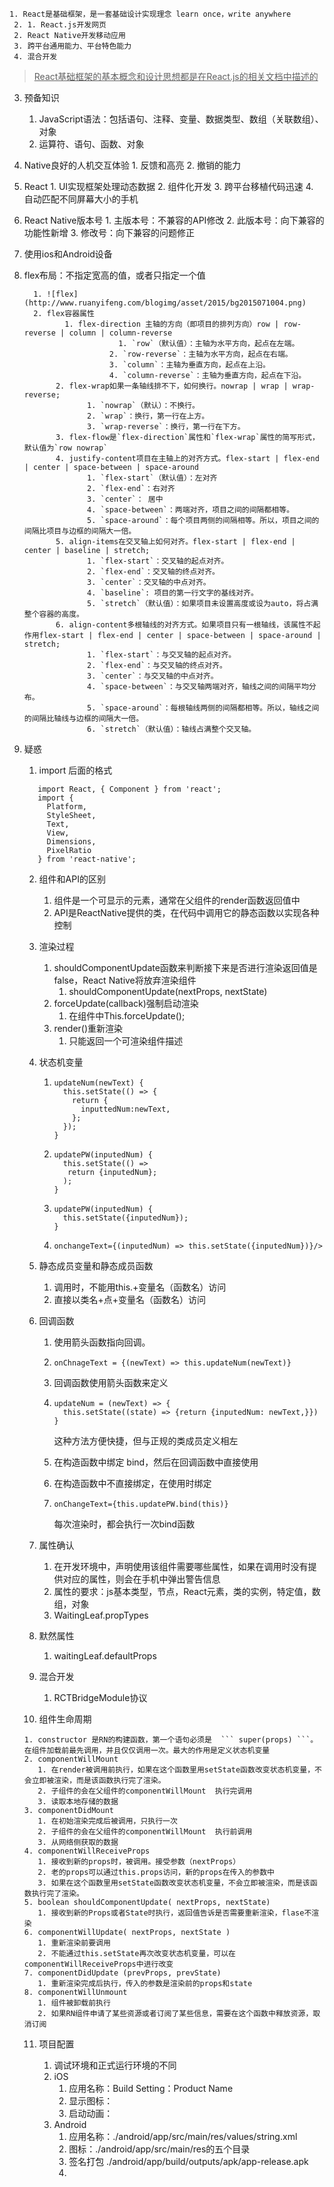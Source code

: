    1. React是基础框架，是一套基础设计实现理念 learn once，write anywhere
     2. 1. React.js开发网页
     2. React Native开发移动应用
     3. 跨平台通用能力、平台特色能力
     4. 混合开发

><u>React基础框架的基本概念和设计思想都是在React.js的相关文档中描述的</u>
  3. 预备知识
     1. JavaScript语法：包括语句、注释、变量、数据类型、数组（关联数组）、对象
     2. 运算符、语句、函数、对象

   4. Native良好的人机交互体验
     1. 反馈和高亮
     2. 撤销的能力

   5. React
     1. UI实现框架处理动态数据
     2. 组件化开发
     3. 跨平台移植代码迅速
     4. 自动匹配不同屏幕大小的手机

   6. React Native版本号
     1. 主版本号：不兼容的API修改
     2. 此版本号：向下兼容的功能性新增
     3. 修改号：向下兼容的问题修正

  7. 使用ios和Android设备

  8. flex布局：不指定宽高的值，或者只指定一个值

           1. ![flex](http://www.ruanyifeng.com/blogimg/asset/2015/bg2015071004.png)
           2. flex容器属性
                  1. flex-direction 主轴的方向（即项目的排列方向）row | row-reverse | column | column-reverse
                              1. `row`（默认值）：主轴为水平方向，起点在左端。
                            2. `row-reverse`：主轴为水平方向，起点在右端。
                            3. `column`：主轴为垂直方向，起点在上沿。
                            4. `column-reverse`：主轴为垂直方向，起点在下沿。
                2. flex-wrap如果一条轴线排不下，如何换行。nowrap | wrap | wrap-reverse;
                       1. `nowrap`（默认）：不换行。
                       2. `wrap`：换行，第一行在上方。
                       3. `wrap-reverse`：换行，第一行在下方。
                3. flex-flow是`flex-direction`属性和`flex-wrap`属性的简写形式，默认值为`row nowrap`
                4. justify-content项目在主轴上的对齐方式。flex-start | flex-end | center | space-between | space-around
                       1. `flex-start`（默认值）：左对齐
                       2. `flex-end`：右对齐
                       3. `center`： 居中
                       4. `space-between`：两端对齐，项目之间的间隔都相等。
                       5. `space-around`：每个项目两侧的间隔相等。所以，项目之间的间隔比项目与边框的间隔大一倍。
                5. align-items在交叉轴上如何对齐。flex-start | flex-end | center | baseline | stretch;
                       1. `flex-start`：交叉轴的起点对齐。
                       2. `flex-end`：交叉轴的终点对齐。
                       3. `center`：交叉轴的中点对齐。
                       4. `baseline`: 项目的第一行文字的基线对齐。
                       5. `stretch`（默认值）：如果项目未设置高度或设为auto，将占满整个容器的高度。
                6. align-content多根轴线的对齐方式。如果项目只有一根轴线，该属性不起作用flex-start | flex-end | center | space-between | space-around | stretch;
                       1. `flex-start`：与交叉轴的起点对齐。
                       2. `flex-end`：与交叉轴的终点对齐。
                       3. `center`：与交叉轴的中点对齐。
                       4. `space-between`：与交叉轴两端对齐，轴线之间的间隔平均分布。
                       5. `space-around`：每根轴线两侧的间隔都相等。所以，轴线之间的间隔比轴线与边框的间隔大一倍。
                       6. `stretch`（默认值）：轴线占满整个交叉轴。

  9. 疑惑

       1. import 后面的格式
       ```
          import React, { Component } from 'react';
          import {
            Platform,
            StyleSheet,
            Text,
            View,
            Dimensions,
            PixelRatio
          } from 'react-native';
       ```

       2. 组件和API的区别
          1. 组件是一个可显示的元素，通常在父组件的render函数返回值中
          2. API是ReactNative提供的类，在代码中调用它的静态函数以实现各种控制​

       3. 渲染过程

          1. shouldComponentUpdate函数来判断接下来是否进行渲染返回值是false，React Native将放弃渲染组件
             1. shouldComponentUpdate(nextProps, nextState)
          2. forceUpdate(callback)强制启动渲染
             1. 在组件中This.forceUpdate();
          3. render()重新渲染
             1. 只能返回一个可渲染组件描述

       4. 状态机变量

          1. ```
             updateNum(newText) {
               this.setState(() => {
                 return {
                   inputtedNum:newText,
                 };
               });
             }
             ```

          2. ```
             updatePW(inputedNum) {
               this.setState(() => 
               	return {inputedNum};
               );
             }
             ```

          3. ```
             updatePW(inputedNum) {
               this.setState({inputedNum});
             }
             ```

          4. ```
             onchangeText={(inputedNum) => this.setState({inputedNum})}/>
             ```

       5. 静态成员变量和静态成员函数

          1. 调用时，不能用this.+变量名（函数名）访问
          2. 直接以类名+点+变量名（函数名）访问

       6. 回调函数

          1. 使用箭头函数指向回调。  

          2. ```
             onChnageText = {(newText) => this.updateNum(newText)}
             ```

          3. 回调函数使用箭头函数来定义

          4. ```
             updateNum = (newText) => {
               this.setState((state) => {return {inputedNum: newText,}})
             }
             ```

             这种方法方便快捷，但与正规的类成员定义相左

          5. 在构造函数中绑定 bind，然后在回调函数中直接使用

          6. 在构造函数中不直接绑定，在使用时绑定

          7. ```
             onChangeText={this.updatePW.bind(this)}
             ```

             每次渲染时，都会执行一次bind函数

       7. 属性确认

          1. 在开发环境中，声明使用该组件需要哪些属性，如果在调用时没有提供对应的属性，则会在手机中弹出警告信息
          2. 属性的要求：js基本类型，节点，React元素，类的实例，特定值，数组，对象
          3. WaitingLeaf.propTypes

       8. 默然属性

          1. waitingLeaf.defaultProps

       9. 混合开发

          1. RCTBridgeModule协议

       10. 组件生命周期

         1. constructor 是RN的构建函数，第一个语句必须是  ``` super(props) ```。在组件加载前最先调用，并且仅仅调用一次。最大的作用是定义状态机变量
         2. componentWillMount  
            1. 在render被调用前执行，如果在这个函数里用setState函数改变状态机变量，不会立即被渲染，而是该函数执行完了渲染。
            2. 子组件的会在父组件的componentWillMount  执行完调用
            3. 读取本地存储的数据
         3. componentDidMount
            1. 在初始渲染完成后被调用，只执行一次
            2. 子组件的会在父组件的componentWillMount  执行前调用
            3. 从网络侧获取的数据
         4. componentWillReceiveProps
            1. 接收到新的props时，被调用。接受参数（nextProps）
            2. 老的props可以通过this.props访问，新的props在传入的参数中
            3. 如果在这个函数里用setState函数改变状态机变量，不会立即被渲染，而是该函数执行完了渲染。
         5. boolean shouldComponentUpdate( nextProps, nextState)
            1. 接收到新的Props或者State时执行，返回值告诉是否需要重新渲染，flase不渲染
         6. componentWillUpdate( nextProps, nextState )
            1. 重新渲染前要调用
            2. 不能通过this.setState再次改变状态机变量，可以在componentWillReceiveProps中进行改变
         7. componentDidUpdate (prevProps, prevState)
            1. 重新渲染完成后执行，传入的参数是渲染前的props和state
         8. componentWillUnmount
            1. 组件被卸载前执行
            2. 如果RN组件申请了某些资源或者订阅了某些信息，需要在这个函数中释放资源，取消订阅

       11. 项目配置

           1. 调试环境和正式运行环境的不同
           2. iOS 
              1. 应用名称：Build Setting：Product Name
              2. 显示图标：
              3. 启动动画：
           3. Android
              1. 应用名称：./android/app/src/main/res/values/string.xml
              2. 图标：./android/app/src/main/res的五个目录
              3. 签名打包 ./android/app/build/outputs/apk/app-release.apk
              4. ​

